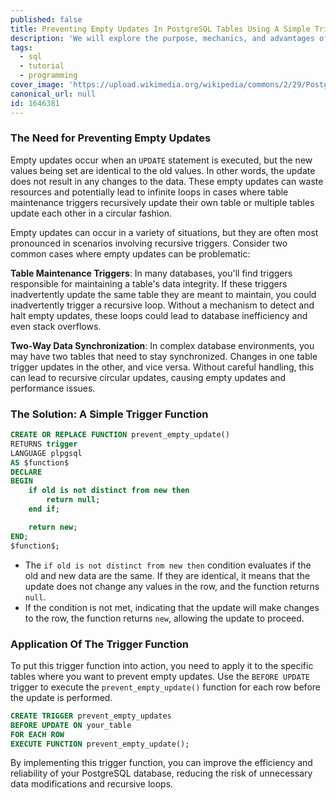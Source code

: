 ```yaml
---
published: false
title: Preventing Empty Updates In PostgreSQL Tables Using A Simple Trigger Function
description: 'We will explore the purpose, mechanics, and advantages of a PostgreSQL trigger designed to safeguard against null or empty updates.'
tags:
  - sql
  - tutorial
  - programming
cover_image: 'https://upload.wikimedia.org/wikipedia/commons/2/29/Postgresql_elephant.svg'
canonical_url: null
id: 1646381
---
```


### The Need for Preventing Empty Updates

Empty updates occur when an `UPDATE` statement is executed, but the new values being set are identical to the old values. In other words, the update does not result in any changes to the data. These empty updates can waste resources and potentially lead to infinite loops in cases where table maintenance triggers recursively update their own table or multiple tables update each other in a circular fashion.

Empty updates can occur in a variety of situations, but they are often most pronounced in scenarios involving recursive triggers. Consider two common cases where empty updates can be problematic:

**Table Maintenance Triggers**: In many databases, you'll find triggers responsible for maintaining a table's data integrity. If these triggers inadvertently update the same table they are meant to maintain, you could inadvertently trigger a recursive loop. Without a mechanism to detect and halt empty updates, these loops could lead to database inefficiency and even stack overflows.

**Two-Way Data Synchronization**: In complex database environments, you may have two tables that need to stay synchronized. Changes in one table trigger updates in the other, and vice versa. Without careful handling, this can lead to recursive circular updates, causing empty updates and performance issues.

### The Solution: A Simple Trigger Function

```sql
CREATE OR REPLACE FUNCTION prevent_empty_update()
RETURNS trigger
LANGUAGE plpgsql
AS $function$
DECLARE
BEGIN
    if old is not distinct from new then
        return null;
    end if;

    return new;
END;
$function$;
```

- The `if old is not distinct from new then` condition evaluates if the old and new data are the same. If they are identical, it means that the update does not change any values in the row, and the function returns `null`.
- If the condition is not met, indicating that the update will make changes to the row, the function returns `new`, allowing the update to proceed.

### Application Of The Trigger Function

To put this trigger function into action, you need to apply it to the specific tables where you want to prevent empty updates.
Use the `BEFORE UPDATE` trigger to execute the `prevent_empty_update()` function for each row before the update is performed.

```sql
CREATE TRIGGER prevent_empty_updates
BEFORE UPDATE ON your_table
FOR EACH ROW
EXECUTE FUNCTION prevent_empty_update();
```

By implementing this trigger function, you can improve the efficiency and reliability of your PostgreSQL database, reducing the risk of unnecessary data modifications and recursive loops.
